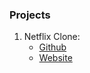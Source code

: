 ### Projects
1. Netflix Clone:
    - [Github](https://github.com/Anusree6154s/MERN_stack-practise_tutorials/tree/main/Intro%20to%20JS%20and%20Exercises/projects/create-netflix/exercise)
    - [Website](https://netflix-clone-2fwt.onrender.com)

